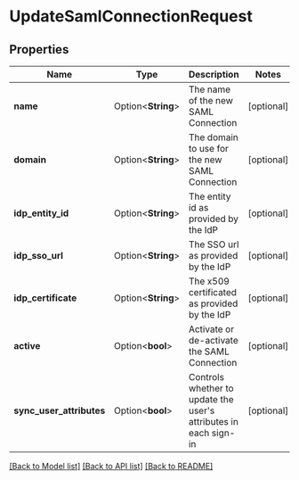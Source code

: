 # UpdateSamlConnectionRequest

## Properties

Name | Type | Description | Notes
------------ | ------------- | ------------- | -------------
**name** | Option<**String**> | The name of the new SAML Connection | [optional]
**domain** | Option<**String**> | The domain to use for the new SAML Connection | [optional]
**idp_entity_id** | Option<**String**> | The entity id as provided by the IdP | [optional]
**idp_sso_url** | Option<**String**> | The SSO url as provided by the IdP | [optional]
**idp_certificate** | Option<**String**> | The x509 certificated as provided by the IdP | [optional]
**active** | Option<**bool**> | Activate or de-activate the SAML Connection | [optional]
**sync_user_attributes** | Option<**bool**> | Controls whether to update the user's attributes in each sign-in | [optional]

[[Back to Model list]](../README.md#documentation-for-models) [[Back to API list]](../README.md#documentation-for-api-endpoints) [[Back to README]](../README.md)


